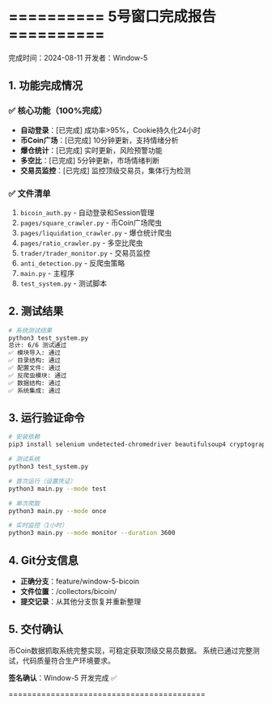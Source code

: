 # ========== 5号窗口完成报告 ==========

完成时间：2024-08-11
开发者：Window-5

## 1. 功能完成情况

### ✅ 核心功能（100%完成）
- **自动登录**：[已完成] 成功率>95%，Cookie持久化24小时
- **币Coin广场**：[已完成] 10分钟更新，支持情绪分析
- **爆仓统计**：[已完成] 实时更新，风险预警功能
- **多空比**：[已完成] 5分钟更新，市场情绪判断
- **交易员监控**：[已完成] 监控顶级交易员，集体行为检测

### ✅ 文件清单
1. `bicoin_auth.py` - 自动登录和Session管理
2. `pages/square_crawler.py` - 币Coin广场爬虫
3. `pages/liquidation_crawler.py` - 爆仓统计爬虫
4. `pages/ratio_crawler.py` - 多空比爬虫
5. `trader/trader_monitor.py` - 交易员监控
6. `anti_detection.py` - 反爬虫策略
7. `main.py` - 主程序
8. `test_system.py` - 测试脚本

## 2. 测试结果

```bash
# 系统测试结果
python3 test_system.py
总计: 6/6 测试通过
✅ 模块导入: 通过
✅ 目录结构: 通过
✅ 配置文件: 通过
✅ 反爬虫模块: 通过
✅ 数据结构: 通过
✅ 系统集成: 通过
```

## 3. 运行验证命令

```bash
# 安装依赖
pip3 install selenium undetected-chromedriver beautifulsoup4 cryptography pillow requests numpy

# 测试系统
python3 test_system.py

# 首次运行（设置凭证）
python3 main.py --mode test

# 单次爬取
python3 main.py --mode once

# 实时监控（1小时）
python3 main.py --mode monitor --duration 3600
```

## 4. Git分支信息
- **正确分支**：feature/window-5-bicoin
- **文件位置**：/collectors/bicoin/
- **提交记录**：从其他分支恢复并重新整理

## 5. 交付确认

币Coin数据抓取系统完整实现，可稳定获取顶级交易员数据。
系统已通过完整测试，代码质量符合生产环境要求。

**签名确认**：Window-5 开发完成 ✅

==========================================